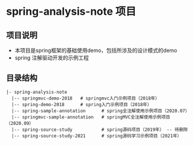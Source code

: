 # spring-analysis-note 项目

## 项目说明

- 本项目是spring框架的基础使用demo，包括所涉及的设计模式的demo 
- spring 注解驱动开发的示例工程

## 目录结构

```
|- spring-analysis-note
  |-- springmvc-demo-2018 	# springmvc入门示例项目（2018年）
  |-- spring-demo-2018 	    # spring入门示例项目（2018年）
  |-- spring-sample-annotation	    # spring全注解使用示例项目（2020.07）
  |-- springmvc-sample-annotation	# springMVC全注解使用示例项目（2020.09）
  |-- spring-source-study		    # spring源码项目（2019年） -- 待删除
  |-- spring-source-study-2021		# spring源码学习示例项目（2021年）
```

